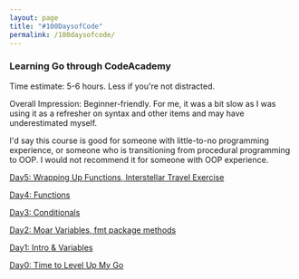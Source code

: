 ```yaml
---
layout: page
title: "#100DaysofCode"
permalink: /100daysofcode/
---
```


### Learning Go through CodeAcademy
Time estimate: 5-6 hours. Less if you're not distracted.

Overall Impression: Beginner-friendly. For me, it was a bit slow as I was using it as a refresher on syntax and other items and may have underestimated myself.

I'd say this course is good for someone with little-to-no programming experience, or someone who is transitioning from procedural programming to OOP. I would not recommend it for someone with OOP experience.

[Day5: Wrapping Up Functions, Interstellar Travel Exercise](https://laurendc.github.io/100DaysofCode-day-5)

[Day4: Functions](https://laurendc.github.io/100DaysofCode-day-4)

[Day3: Conditionals](https://laurendc.github.io/100DaysofCode-day-3)

[Day2: Moar Variables, fmt package methods](https://laurendc.github.io/100DaysofCode-day-2)

[Day1: Intro & Variables](https://laurendc.github.io/100DaysofCode-day-1/)

[Day0: Time to Level Up My Go](https://laurendc.github.io/100daysofcode-day-0/)